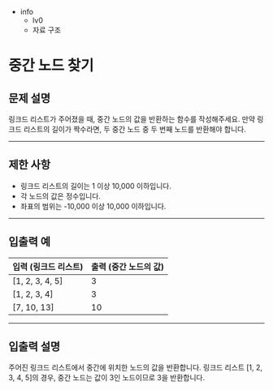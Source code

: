 - info
    - lv0
    - 자료 구조

# 중간 노드 찾기
## 문제 설명
링크드 리스트가 주어졌을 때, 중간 노드의 값을 반환하는 함수를 작성해주세요. 만약 링크드 리스트의 길이가 짝수라면, 두 중간 노드 중 두 번째 노드를 반환해야 합니다.

---

## 제한 사항

- 링크드 리스트의 길이는 1 이상 10,000 이하입니다.
- 각 노드의 값은 정수입니다.
- 좌표의 범위는 -10,000 이상 10,000 이하입니다.

---

## 입출력 예

| 입력 (링크드 리스트) | 출력 (중간 노드의 값) |
| -------------------- | -------------------- |
| [1, 2, 3, 4, 5]      | 3                    |
| [1, 2, 3, 4]         | 3                    |
| [7, 10, 13]          | 10                   |

---

## 입출력 설명
주어진 링크드 리스트에서 중간에 위치한 노드의 값을 반환합니다. 링크드 리스트 [1, 2, 3, 4, 5]의 경우, 중간 노드는 값이 3인 노드이므로 3을 반환합니다.
